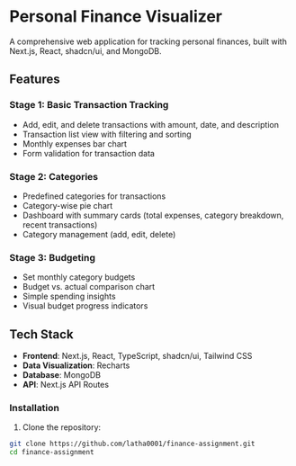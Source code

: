 # Personal Finance Visualizer

A comprehensive web application for tracking personal finances, built with Next.js, React, shadcn/ui, and MongoDB.

## Features

### Stage 1: Basic Transaction Tracking
- Add, edit, and delete transactions with amount, date, and description
- Transaction list view with filtering and sorting
- Monthly expenses bar chart
- Form validation for transaction data

### Stage 2: Categories
- Predefined categories for transactions
- Category-wise pie chart
- Dashboard with summary cards (total expenses, category breakdown, recent transactions)
- Category management (add, edit, delete)

### Stage 3: Budgeting
- Set monthly category budgets
- Budget vs. actual comparison chart
- Simple spending insights
- Visual budget progress indicators

## Tech Stack

- **Frontend**: Next.js, React, TypeScript, shadcn/ui, Tailwind CSS
- **Data Visualization**: Recharts
- **Database**: MongoDB
- **API**: Next.js API Routes


### Installation

1. Clone the repository:
```bash
git clone https://github.com/latha0001/finance-assignment.git
cd finance-assignment

